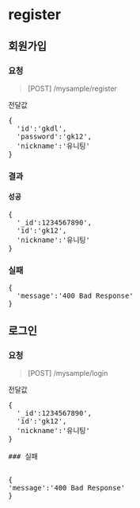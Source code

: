 # register

## 회원가입

### 요청
> [POST] /mysample/register

전달값

<pre>
{
  'id':'gkdl',
  'password':'gk12',
  'nickname':'유니팅'
}
</pre>

### 결과

#### 성공

<pre>
{
  '_id':1234567890',
  'id':'gk12',
  'nickname':'유니팅'
}
</pre>

### 실패
<pre>
{
  'message':'400 Bad Response'
}
</pre>

## 로그인

### 요청
> [POST] /mysample/login

전달값

<pre>
{
  '_id':1234567890',
  'id':'gk12',
  'nickname':'유니팅'
}

### 실패

<pre>
{
'message':'400 Bad Response'
}
</pre>
